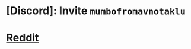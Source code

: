 # [Discord]: Invite `mumbofromavnotaklu`
# [Reddit](https://www.reddit.com/user/mumboFromAvnotaklu/)